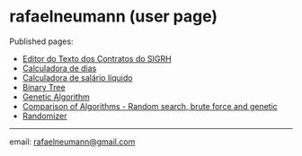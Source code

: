 # rafaelneumann (user page)

Published pages:
* [Editor do Texto dos Contratos do SIGRH](https://rafaelneumann.github.io/editor-texto-contratos/)
* [Calculadora de dias](https://rafaelneumann.github.io/Calculadora-Dias/)
* [Calculadora de salário líquido](https://rafaelneumann.github.io/Calculadora-Salario/)
* [Binary Tree](https://rafaelneumann.github.io/binary_tree/)
* [Genetic Algorithm](https://rafaelneumann.github.io/Genetic-algorithm/)
* [Comparison of Algorithms - Random search, brute force and genetic](https://rafaelneumann.github.io/algorithm_comparison/)
* [Randomizer](https://rafaelneumann.github.io/randomizer/)

---
email: rafaelneumann@gmail.com
